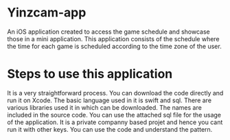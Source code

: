 # Yinzcam-app

An iOS application created to access the game schedule and showcase those in a mini application. This application consists of the schedule where the time for each game is scheduled according to the time zone of the user.

# Steps to use this application

It is a very straightforward process. You can download the code directly and run it on Xcode. The basic language used in it is swift and sql.
There are various libraries used it in which can be downloaded. The names are included in the source code.
You can use the attached sql file for the usage of the application.
It is a private companny based projet and hence you cant run it with other keys. You can use the code and understand the pattern.
